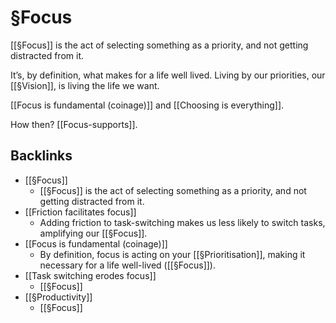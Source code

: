 # §Focus
[[§Focus]] is the act of selecting something as a priority, and not getting distracted from it. 

It’s, by definition, what makes for a life well lived. Living by our priorities, our [[§Vision]], is living the life we want.

[[Focus is fundamental (coinage)]] and [[Choosing is everything]].

How then? [[Focus-supports]].

## Backlinks
* [[§Focus]]
	* [[§Focus]] is the act of selecting something as a priority, and not getting distracted from it. 
* [[Friction facilitates focus]]
	* Adding friction to task-switching makes us less likely to switch tasks, amplifying our [[§Focus]]. 
* [[Focus is fundamental (coinage)]]
	* By definition, focus is acting on your [[§Prioritisation]], making it necessary for a life well-lived ([[§Focus]]). 
* [[Task switching erodes focus]]
	* [[§Focus]]
* [[§Productivity]]
	* [[§Focus]]

<!-- {BearID:823AA18C-A100-47FA-8618-EA92024EF0FC-15293-000020B4248B2106} -->
